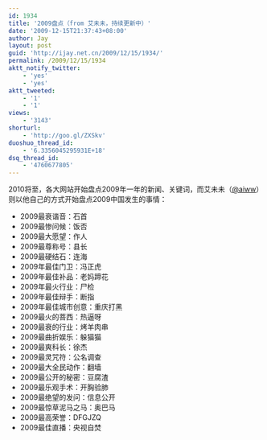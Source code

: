 ```yaml
---
id: 1934
title: '2009盘点（from 艾未未，持续更新中）'
date: '2009-12-15T21:37:43+08:00'
author: Jay
layout: post
guid: 'http://ijay.net.cn/2009/12/15/1934/'
permalink: /2009/12/15/1934
aktt_notify_twitter:
    - 'yes'
    - 'yes'
aktt_tweeted:
    - '1'
    - '1'
views:
    - '3143'
shorturl:
    - 'http://goo.gl/ZXSkv'
duoshuo_thread_id:
    - '6.3356045295931E+18'
dsq_thread_id:
    - '4760677805'
---
```


2010将至，各大网站开始盘点2009年一年的新闻、关键词，而艾未未（<a href="http://twitter.com/aiww" target="_blank">@aiww</a>）则以他自己的方式开始盘点2009中国发生的事情：
<ul>
	<li>2009最衰谐音：石首</li>
	<li>2009最惨问候：饭否</li>
	<li>2009最大愿望：作人</li>
	<li>2009最尊称号：县长</li>
	<li>2009最硬结石：连海</li>
	<li>2009年最佳门卫：冯正虎</li>
	<li>2009年最佳补品：老妈蹄花</li>
	<li>2009年最火行业：尸检</li>
	<li>2009年最佳辩手：断指</li>
	<li>2009年最佳城市创意：重庆打黑</li>
	<li>2009最火的菩西：热逼呀</li>
	<li>2009最衰的行业：烤羊肉串</li>
	<li>2009最曲折娱乐：躲猫猫</li>
	<li>2009最爽科长：徐杰</li>
	<li>2009最灵咒符：公名调查</li>
	<li>2009最大全民动作：翻墙</li>
	<li>2009最公开的秘密：豆腐渣</li>
	<li>2009最乐观手术：开胸验肺</li>
	<li>2009最绝望的发问：信息公开</li>
	<li>2009最惊草泥马之马：奥巴马</li>
	<li>2009最高荣誉：DFGJZQ</li>
	<li>2009最佳直播：央视自焚</li>
</ul>